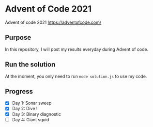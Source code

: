 # Advent of Code 2021
Advent of code 2021
https://adventofcode.com/

## Purpose
In this repository, I will post my results everyday during Advent of code.

## Run the solution
At the moment, you only need to run ```node solution.js``` to use my code.

## Progress
- [x] Day 1: Sonar sweep
- [x] Day 2: Dive !
- [x] Day 3: Binary diagnostic
- [ ] Day 4: Giant squid